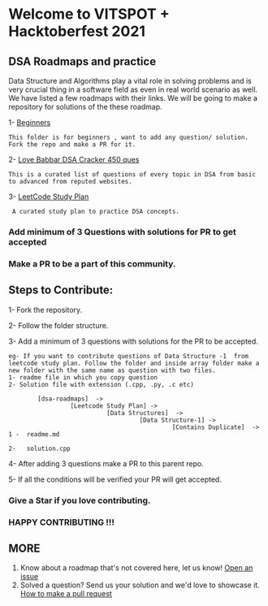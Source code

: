 # Welcome to VITSPOT + Hacktoberfest 2021

## DSA Roadmaps and practice

Data Structure and Algorithms play a vital role in solving problems and is very crucial thing in a software field as even in real world scenario as well.
We have listed a few roadmaps with  their links. We will be going to make a repository for solutions of the these roadmap.

1- [Beginners](https://github.com/baazis/dsa-roadmaps/tree/master/dsa-roadmaps/Beginners)

    This folder is for beginners , want to add any question/ solution. Fork the repo and make a PR for it.

2- [Love Babbar DSA Cracker 450 ques](https://github.com/baazis/dsa-roadmaps/tree/master/dsa-roadmaps/Love%20Babbar%20Questions)

    This is a curated list of questions of every topic in DSA from basic to advanced from reputed websites.

3- [LeetCode Study Plan](https://github.com/baazis/dsa-roadmaps/tree/master/dsa-roadmaps/LeetCode%20Study%20Plan)

     A curated study plan to practice DSA concepts.


### Add minimum of 3 Questions with solutions for PR to get accepted
### Make a PR to be a part of this community.

## Steps to Contribute:

1- Fork the repository.

2- Follow the folder structure.

3- Add a minimum of 3 questions with solutions for the PR to be accepted.

    eg- If you want to contribute questions of Data Structure -1  from leetcode study plan. Follow the folder and inside array folder make a new folder with the same name as question with two files.
    1- readme file in which you copy question
    2- Solution file with extension (.cpp, .py, .c etc)

            [dsa-roadmaps]  ->    
                     [Leetcode Study Plan] -> 
                               [Data Structures]  -> 
                                        [Data Structure-1] -> 
                                                 [Contains Duplicate]  -> 1 -  readme.md                                                            
                                                                          2-   solution.cpp

4- After adding 3 questions make a PR to this parent repo.

5- If all the conditions will be verified your PR will get accepted.

### Give a Star if you love contributing.

### HAPPY CONTRIBUTING !!!


## MORE
1. Know about a roadmap that's not covered here, let us know! [Open an issue](https://github.com/vitspot/dsa-roadmaps/issues/new/choose)
2. Solved a question? Send us your solution and we'd love to showcase it. [How to make a pull request](https://docs.github.com/en/github/collaborating-with-pull-requests/proposing-changes-to-your-work-with-pull-requests/creating-a-pull-request)
